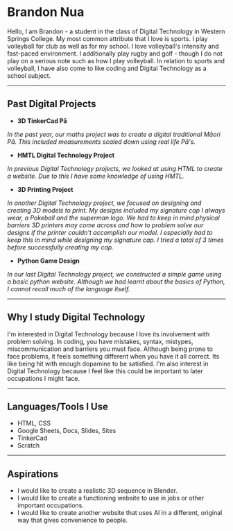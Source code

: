 # Brandon Nua
Hello, I am Brandon - a student in the class of Digital Technology in Western Springs College. My most common attribute that I love is sports. I play volleyball for club as well as for my school. I love volleyball's intensity and fast-paced environment. I additionally play rugby and golf - though I do not play on a serious note such as how I play volleyball. In relation to sports and volleyball, I have also come to like coding and Digital Technology as a school subject.
- - - 
## Past Digital Projects
- **3D TinkerCad Pā**

*In the past year, our maths project was to create a digital traditional Māori Pā. This included measurements scaled down using real life Pā's.*
- **HMTL Digital Technology Project**
  
*In previous Digital Technology projects, we looked at using HTML to create a website. Due to this I have some knowledge of using HMTL.*
- **3D Printing Project**
  
*In another Digital Technology project, we focused on designing and creating 3D models to print. My designs included my signature cap I always wear, a Pokeball and the superman logo. We had to keep in mind physical barriers 3D printers may come across and how to problem solve our designs if the printer couldn't accomplish our model. I especially had to keep this in mind while designing my signature cap. I tried a total of 3 times before successfully creating my cap.*
- **Python Game Design**
  
*In our last Digital Technology project, we constructed a simple game using a basic python website. Although we had learnt about the basics of Python, I cannot recall much of the language itself.*
- - -
## Why I study Digital Technology
I'm interested in Digital Technology because I love its involvement with problem solving. In coding, you have mistakes, syntax, mistypes, miscommunication and barriers you must face. Although being prone to face problems, it feels something different when you have it all correct. Its like being hit with enough dopamine to be satisfied.
I'm also interest in Digital Technology because I feel like this could be important to later occupations I might face.
- - - 
## Languages/Tools I Use
- HTML, CSS
- Google Sheets, Docs, Slides, Sites
- TinkerCad
- Scratch
- - - 
## Aspirations
- I would like to create a realistic 3D sequence in Blender.
- I would like to create a functioning website to use in jobs or other important occupations.
- I would like to create another website that uses AI in a different, original way that gives convenience to people.


